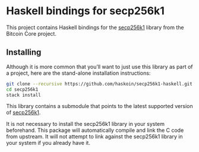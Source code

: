 # Haskell bindings for secp256k1

This project contains Haskell bindings for the [secp256k1](https://github.com/bitcoin/secp256k1) library from the Bitcoin Core project.

## Installing

Although it is more common that you’ll want to just use this library as part of a project, here are the stand-alone installation instructions:

```sh
git clone --recursive https://github.com/haskoin/secp256k1-haskell.git
cd secp256k1
stack install
```

This library contains a submodule that points to the latest supported version of [secp256k1](https://github.com/bitcoin/secp256k1).

It is not necessary to install the secp256k1 library in your system beforehand. This package will automatically compile and link the C code from upstream. It will not attempt to link against the secp256k1 library in your system if you already have it.
